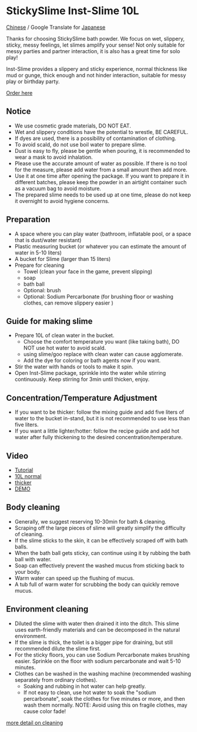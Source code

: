 StickySlime Inst-Slime 10L
===
[Chinese](./prod_inst_slime10.md) / Google Translate for [Japanese](https://raw-githubusercontent-com.translate.goog/mizunogin/testing/master/prod_inst_slime10.md?_x_tr_sl=zh-TW&_x_tr_tl=ja&_x_tr_hl=zh-TW&_x_tr_pto=wapp)

Thanks for choosing StickySlime bath powder. We focus on wet, slippery, sticky, messy feelings, let slimes amplify your sense! Not only suitable for messy parties and partner interaction, it is also has a great time for solo play!

Inst-Slime provides a slippery and sticky experience, normal thickness like mud or gunge, thick enough and not hinder interaction, suitable for messy play or birthday party.

[Order here](https://forms.gle/35kck9bTKbRLnpZP8)

Notice
---
* We use cosmetic grade materials, DO NOT EAT.
* Wet and slippery conditions have the potential to wrestle, BE CAREFUL.
* If dyes are used, there is a possibility of contamination of clothing.
* To avoid scald, do not use boil water to prepare slime.
* Dust is easy to fly, please be gentle when pouring, it is recommended to wear a mask to avoid inhalation.
* Please use the accurate amount of water as possible. If there is no tool for the measure, please add water from a small amount then add more.
* Use it at one time after opening the package. If you want to prepare it in different batches, please keep the powder in an airtight container such as a vacuum bag to avoid moisture.
* The prepared slime needs to be used up at one time, please do not keep it overnight to avoid hygiene concerns.


Preparation
---
* A space where you can play water (bathroom, inflatable pool, or a space that is dust/water resistant)
* Plastic measuring bucket (or whatever you can estimate the amount of water in 5-10 liters)
* A bucket for Slime (larger than 15 liters)
* Prepare for cleaning
  * Towel (clean your face in the game, prevent slipping)
  * soap
  * bath ball
  * Optional: brush
  * Optional: Sodium Percarbonate (for brushing floor or washing clothes, can remove slippery easier )


Guide for making slime
---
* Prepare 10L of clean water in the bucket.
  * Choose the comfort temperature you want (like taking bath), DO NOT use hot water to avoid scald.
  * using slime/goo replace with clean water can cause agglomerate.
  * Add the dye for coloring or bath agents now if you want.
* Stir the water with hands or tools to make it spin.
* Open Inst-Slime package, sprinkle into the water while stirring continuously. Keep stirring for 3min until thicken, enjoy.

Concentration/Temperature Adjustment
---
* If you want to be thicker: follow the mixing guide and add five liters of water to the bucket in-stand, but it is not recommended to use less than five liters.
* If you want a little lighter/hotter: follow the recipe guide and add hot water after fully thickening to the desired concentration/temperature.


Video
---
* [Tutorial](https://youtu.be/iKenvCKG3Pg)
* [10L normal](https://www.youtube.com/watch?v=JXgWYTWutvk)
* [thicker](https://www.youtube.com/watch?v=bMyQbJ87R_g)
* [DEMO](https://www.youtube.com/watch?v=EV84TQo9vKY)


Body cleaning
---
* Generally, we suggest reserving 10-30min for bath & cleaning.
* Scraping off the large pieces of slime will greatly simplify the difficulty of cleaning.
* If the slime sticks to the skin, it can be effectively scraped off with bath balls.
* When the bath ball gets sticky, can continue using it by rubbing the bath ball with water.
* Soap can effectively prevent the washed mucus from sticking back to your body.
* Warm water can speed up the flushing of mucus.
* A tub full of warm water for scrubbing the body can quickly remove mucus.


Environment cleaning
---
* Diluted the slime with water then drained it into the ditch. This slime uses earth-friendly materials and can be decomposed in the natural environment.
* If the slime is thick, the toilet is a bigger pipe for draining, but still recommended dilute the slime first.
* For the sticky floors, you can use Sodium Percarbonate makes brushing easier. Sprinkle on the floor with sodium percarbonate and wait 5-10 minutes.
* Clothes can be washed in the washing machine (recommended washing separately from ordinary clothes).
  * Soaking and rubbing in hot water can help greatly.
  * If not easy to clean, use hot water to soak the "sodium percarbonate", soak the clothes for five minutes or more, and then wash them normally. NOTE: Avoid using this on fragile clothes, may cause color fade!

[more detail on cleaning](slime_cleaning.md)